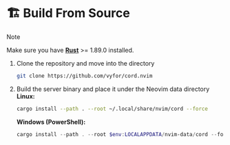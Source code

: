 # 🏗️ Build From Source

> [!NOTE]
> Make sure you have **[Rust](https://www.rust-lang.org/tools/install)** >= 1.89.0 installed.

1. Clone the repository and move into the directory
   ```bash
   git clone https://github.com/vyfor/cord.nvim
   ```
2. Build the server binary and place it under the Neovim data directory
   **Linux:**
   ```bash
   cargo install --path . --root ~/.local/share/nvim/cord --force
   ```

   **Windows (PowerShell):**
   ```powershell
   cargo install --path . --root $env:LOCALAPPDATA/nvim-data/cord --force
   ```